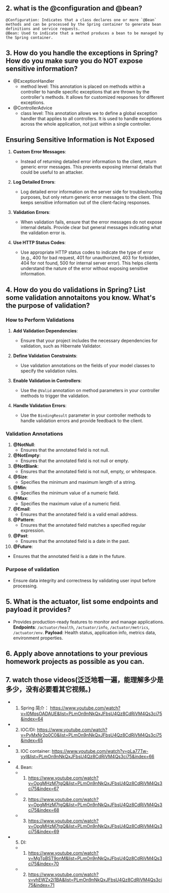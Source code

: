 
## 2. what is the @configuration and @bean?
```text
@Configuration: Indicates that a class declares one or more `@Bean` methods and can be processed by the Spring container to generate bean definitions and service requests.
@Bean: Used to indicate that a method produces a bean to be managed by the Spring container.
```
## 3. How do you handle the exceptions in Spring? How do you make sure you do NOT expose sensitive information?
- @ExceptionHandler
   - method level: This annotation is placed on methods within a controller to handle specific exceptions that are thrown by the controller's methods. It allows for customized responses for different exceptions.
- @ControllerAdvice
   - class level:  This annotation allows we to define a global exception handler that applies to all controllers. It is used to handle exceptions across the whole application, not just within a single controller.
## Ensuring Sensitive Information is Not Exposed

1. **Custom Error Messages**:

   - Instead of returning detailed error information to the client, return generic error messages. This prevents exposing internal details that could be useful to an attacker.

2. **Log Detailed Errors**:
   - Log detailed error information on the server side for troubleshooting purposes, but only return generic error messages to the client. This keeps sensitive information out of the client-facing responses.

3. **Validation Errors**:
   - When validation fails, ensure that the error messages do not expose internal details. Provide clear but general messages indicating what the validation error is.

4. **Use HTTP Status Codes**:
   - Use appropriate HTTP status codes to indicate the type of error (e.g., 400 for bad request, 401 for unauthorized, 403 for forbidden, 404 for not found, 500 for internal server error). This helps clients understand the nature of the error without exposing sensitive information.
## 4. How do you do validations in Spring? List some validation annotaitons you know. What's the purpose of validation?
### How to Perform Validations

1. **Add Validation Dependencies**:
   - Ensure that your project includes the necessary dependencies for validation, such as Hibernate Validator.

2. **Define Validation Constraints**:
   - Use validation annotations on the fields of your model classes to specify the validation rules.

3. **Enable Validation in Controllers**:
   - Use the `@Valid` annotation on method parameters in your controller methods to trigger the validation.

4. **Handle Validation Errors**:
   - Use the `BindingResult` parameter in your controller methods to handle validation errors and provide feedback to the client.

### Validation Annotations

1. **@NotNull**:
   - Ensures that the annotated field is not null.
2. **@NotEmpty**:
   - Ensures that the annotated field is not null or empty.
3. **@NotBlank**:
   - Ensures that the annotated field is not null, empty, or whitespace.
4. **@Size**:
   - Specifies the minimum and maximum length of a string.
5. **@Min**:
   - Specifies the minimum value of a numeric field.
6. **@Max**:
   - Specifies the maximum value of a numeric field.
7. **@Email**:
   - Ensures that the annotated field is a valid email address.
8. **@Pattern**:
   - Ensures that the annotated field matches a specified regular expression.
9. **@Past**:
   - Ensures that the annotated field is a date in the past.
10. **@Future**:
   - Ensures that the annotated field is a date in the future.
### Purpose of validation
- Ensure data integrity and correctness by validating user input before processing.

## 5. What is the actuator, list some endpoints and payload it provides?
- Provides production-ready features to monitor and manage applications.
    **Endpoints**: `/actuator/health`, `/actuator/info`, `/actuator/metrics`, `/actuator/env`.
    **Payload**: Health status, application info, metrics data, environment properties.

## 6. Apply above annotations to your previous homework projects as possible as you can.
## 7. watch those videos(泛泛地看⼀遍，能理解多少是多少，没有必要看其它视频。)
- 1. Spring 简介： https://www.youtube.com/watch?v=l0MqsOADAUE&list=PLmOn9nNkQxJFbsU4Qz8CdRiVM4Qs3ci75&index=64
- 2. IOC/DI: https://www.youtube.com/watch?v=PyMxNr2p0C0&list=PLmOn9nNkQxJFbsU4Qz8CdRiVM4Qs3ci75&index=65
- 3. IOC container: https://www.youtube.com/watch?v=pLa77Tw-yyI&list=PLmOn9nNkQxJFbsU4Qz8CdRiVM4Qs3ci75&index=66
- 4. Bean:
  - 1. https://www.youtube.com/watch?v=OpgMHzM7tgQ&list=PLmOn9nNkQxJFbsU4Qz8CdRiVM4Qs3ci75&index=67
  - 2. https://www.youtube.com/watch?v=OpgMHzM7tgQ&list=PLmOn9nNkQxJFbsU4Qz8CdRiVM4Qs3ci75&index=68
  - 3. https://www.youtube.com/watch?v=OpgMHzM7tgQ&list=PLmOn9nNkQxJFbsU4Qz8CdRiVM4Qs3ci75&index=69
- 5. DI:
  - 1. https://www.youtube.com/watch?v=MgTpBST9onM&list=PLmOn9nNkQxJFbsU4Qz8CdRiVM4Qs3ci75&index=70
  - 2. https://www.youtube.com/watch?v=yhEWZx2i1BA&list=PLmOn9nNkQxJFbsU4Qz8CdRiVM4Qs3ci75&index=71